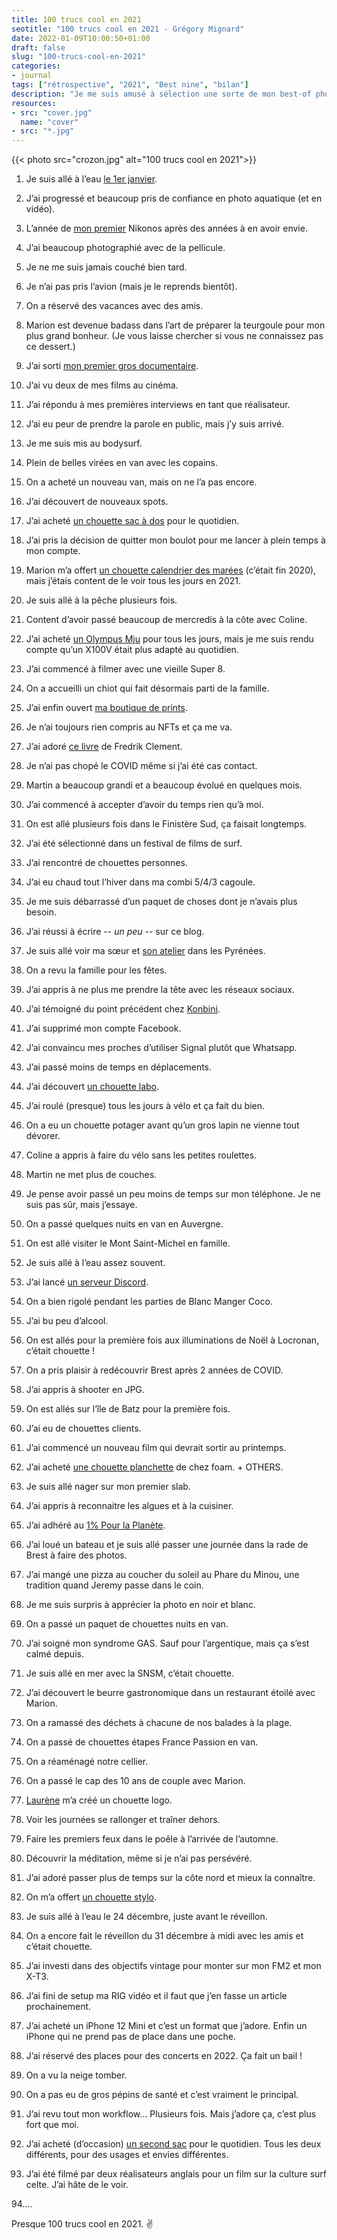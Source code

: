 ```yaml
---
title: 100 trucs cool en 2021
seotitle: "100 trucs cool en 2021 - Grégory Mignard"
date: 2022-01-09T10:00:50+01:00
draft: false
slug: "100-trucs-cool-en-2021"
categories:
- journal
tags: ["rétrospective", "2021", "Best nine", "bilan"]
description: "Je me suis amusé à sélection une sorte de mon best-of photo de l’année avec quelques moments marquants de mon année 2021."
resources:
- src: "cover.jpg"
  name: "cover"
- src: "*.jpg"
---
```


{{< photo src="crozon.jpg" alt="100 trucs cool en 2021">}}

01. Je suis allé à l’eau [le 1er janvier](https://gregorymignard.com/bonjour-2021/).

02. J’ai progressé et beaucoup pris de confiance en photo aquatique (et en vidéo).

03. L’année de [mon premier](https://gregorymignard.com/nikonos-v/) Nikonos après des années à en avoir envie.

04. J’ai beaucoup photographié avec de la pellicule.

05. Je ne me suis jamais couché bien tard.

06. Je n’ai pas pris l’avion (mais je le reprends bientôt).

07. On a réservé des vacances avec des amis.

08. Marion est devenue badass dans l’art de préparer la teurgoule pour mon plus grand bonheur. (Je vous laisse chercher si vous ne connaissez pas ce dessert.)

09. J’ai sorti [mon premier gros documentaire](https://vimeo.com/ondemand/immersionlefilm).

10. J’ai vu deux de mes films au cinéma.

11. J’ai répondu à mes premières interviews en tant que réalisateur.

12. J’ai eu peur de prendre la parole en public, mais j’y suis arrivé.

13. Je me suis mis au bodysurf.

14. Plein de belles virées en van avec les copains.

15. On a acheté un nouveau van, mais on ne l’a pas encore.

16. J’ai découvert de nouveaux spots.

17. J’ai acheté [un chouette sac à dos](https://www.keus-store.com/fr/goruck/gr1) pour le quotidien.

18. J’ai pris la décision de quitter mon boulot pour me lancer à plein temps à mon compte.

19. Marion m’a offert [un chouette calendrier des marées](https://www.les-marees.fr) (c’était fin 2020), mais j’étais content de le voir tous les jours en 2021.

20. Je suis allé à la pêche plusieurs fois.

21. Content d’avoir passé beaucoup de mercredis à la côte avec Coline.

22. J’ai acheté [un Olympus Mju](https://gregorymignard.com/olympus-mju-ii/) pour tous les jours, mais je me suis rendu compte qu’un X100V était plus adapté au quotidien.

23. J’ai commencé à filmer avec une vieille Super 8.

24. On a accueilli un chiot qui fait désormais parti de la famille.

25. J’ai enfin ouvert [ma boutique de prints](https://gregorymignard.com/shop/).

26. Je n’ai toujours rien compris au NFTs et ça me va.

27. J’ai adoré [ce livre](https://shop.fredrikclement.com/products/no-place-like-home) de Fredrik Clement.

28. Je n’ai pas chopé le COVID même si j’ai été cas contact.

29. Martin a beaucoup grandi et a beaucoup évolué en quelques mois.

30. J’ai commencé à accepter d’avoir du temps rien qu’à moi.

31. On est allé plusieurs fois dans le Finistère Sud, ça faisait longtemps.

32. J’ai été sélectionné dans un festival de films de surf.

33. J’ai rencontré de chouettes personnes.

34. J’ai eu chaud tout l’hiver dans ma combi 5/4/3 cagoule.

35. Je me suis débarrassé d’un paquet de choses dont je n’avais plus besoin.

36. J’ai réussi à écrire -- *un peu* -- sur ce blog.

37. Je suis allé voir ma sœur et [son atelier](http://atelier-cagire.fr) dans les Pyrénées.

38. On a revu la famille pour les fêtes.

39. J’ai appris à ne plus me prendre la tête avec les réseaux sociaux.

40. J’ai témoigné du point précédent chez [Konbini](https://arts.konbini.com/instagram/sur-instagram-la-visibilite-des-artistes-reste-soumise-aux-algorithmes/).

41. J’ai supprimé mon compte Facebook.

42. J’ai convaincu mes proches d’utiliser Signal plutôt que Whatsapp.

43. J’ai passé moins de temps en déplacements.

44. J’ai découvert [un chouette labo](https://morifilmlab.com).

45. J’ai roulé (presque) tous les jours à vélo et ça fait du bien.

46. On a eu un chouette potager avant qu’un gros lapin ne vienne tout dévorer.

47. Coline a appris à faire du vélo sans les petites roulettes.

48. Martin ne met plus de couches.

49. Je pense avoir passé un peu moins de temps sur mon téléphone. Je ne suis pas sûr, mais j’essaye.

50. On a passé quelques nuits en van en Auvergne.

51. On est allé visiter le Mont Saint-Michel en famille.

52. Je suis allé à l’eau assez souvent.

53. J’ai lancé [un serveur Discord](https://discord.gg/cttJYAgF2Q).

54. On a bien rigolé pendant les parties de Blanc Manger Coco.

55. J’ai bu peu d’alcool.

56. On est allés pour la première fois aux illuminations de Noël à Locronan, c’était chouette !

57. On a pris plaisir à redécouvrir Brest après 2 années de COVID.

58. J’ai appris à shooter en JPG.

59. On est allés sur l’île de Batz pour la première fois.

60. J’ai eu de chouettes clients.

61. J’ai commencé un nouveau film qui devrait sortir au printemps.

62. J’ai acheté [une chouette planchette](https://www.foambundoran.com/wastetowaves) de chez foam. + OTHERS.

63. Je suis allé nager sur mon premier slab.

64. J’ai appris à reconnaitre les algues et à la cuisiner.

65. J’ai adhéré au [1% Pour la Planète](https://www.onepercentfortheplanet.fr).

66. J’ai loué un bateau et je suis allé passer une journée dans la rade de Brest à faire des photos.

67. J’ai mangé une pizza au coucher du soleil au Phare du Minou, une tradition quand Jeremy passe dans le coin.

68. Je me suis surpris à apprécier la photo en noir et blanc.

69. On a passé un paquet de chouettes nuits en van.

70. J’ai soigné mon syndrome GAS. Sauf pour l’argentique, mais ça s’est calmé depuis.

71. Je suis allé en mer avec la SNSM, c’était chouette.

72. J’ai découvert le beurre gastronomique dans un restaurant étoilé avec Marion.

73. On a ramassé des déchets à chacune de nos balades à la plage.

74. On a passé de chouettes étapes France Passion en van.

75. On a réaménagé notre cellier.

76. On a passé le cap des 10 ans de couple avec Marion.

77. [Laurène](https://www.instagram.com/laurenekerbiriou) m’a créé un chouette logo.

78. Voir les journées se rallonger et traîner dehors.

79. Faire les premiers feux dans le poêle à l’arrivée de l’automne.

80. Découvrir la méditation, même si je n’ai pas persévéré.

81. J’ai adoré passer plus de temps sur la côte nord et mieux la connaître.

82. On m’a offert [un chouette stylo](https://twitter.com/gregmignard/status/1473281722628579335?s=21).

83. Je suis allé à l’eau le 24 décembre, juste avant le réveillon.

84. On a encore fait le réveillon du 31 décembre à midi avec les amis et c’était chouette.

85. J’ai investi dans des objectifs vintage pour monter sur mon FM2 et mon X-T3.

86. J’ai fini de setup ma RIG vidéo et il faut que j’en fasse un article prochainement.

87. J’ai acheté un iPhone 12 Mini et c’est un format que j’adore. Enfin un iPhone qui ne prend pas de place dans une poche.

88. J’ai réservé des places pour des concerts en 2022. Ça fait un bail !

89. On a vu la neige tomber.

90. On a pas eu de gros pépins de santé et c’est vraiment le principal.

91. J’ai revu tout mon workflow… Plusieurs fois. Mais j’adore ça, c’est plus fort que moi.

92. J’ai acheté (d’occasion) [un second sac](https://www.shopmoment.com/products/moment-rugged-camera-sling/6l#featureCallouts-14-slide-1) pour le quotidien. Tous les deux différents, pour des usages et envies différentes.

93. J’ai été filmé par deux réalisateurs anglais pour un film sur la culture surf celte. J’ai hâte de le voir.

94.…

Presque 100 trucs cool en 2021. ✌️

